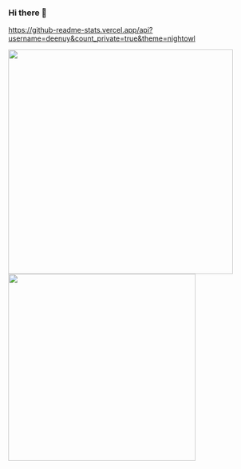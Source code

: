 ### Hi there 👋


https://github-readme-stats.vercel.app/api?username=deenuy&count_private=true&theme=nightowl

<img src="https://github-readme-stats.vercel.app/api?username=deenuy&count_private=true&show_icons=true&theme=radical" width="450"/> <img src="https://github-readme-stats.vercel.app/api/top-langs/?username=deenuy&layout=compact&theme=nightowl" width="375"/>
